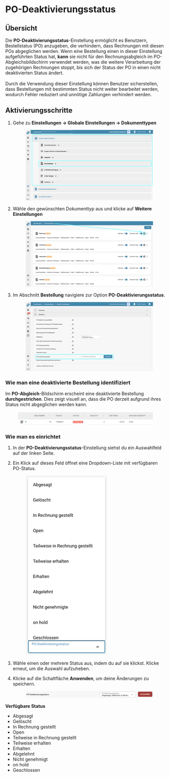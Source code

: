 # PO-Deaktivierungsstatus

## **Übersicht**

Die **PO-Deaktivierungsstatus**-Einstellung ermöglicht es Benutzern, Bestellstatus (PO) anzugeben, die verhindern, dass Rechnungen mit diesen POs abgeglichen werden. Wenn eine Bestellung einen in dieser Einstellung aufgeführten Status hat, **kann** sie nicht für den Rechnungsabgleich im PO-Abgleichsbildschirm verwendet werden, was die weitere Verarbeitung der zugehörigen Rechnungen stoppt, bis sich der Status der PO in einen nicht deaktivierten Status ändert.\
\
Durch die Verwendung dieser Einstellung können Benutzer sicherstellen, dass Bestellungen mit bestimmten Status nicht weiter bearbeitet werden, wodurch Fehler reduziert und unnötige Zahlungen verhindert werden.

## **Aktivierungsschritte**

1.  Gehe zu **Einstellungen → Globale Einstellungen → Dokumenttypen**

    <figure><img src="../../../../../../.gitbook/assets/Calculate_PO_unit_price_1_de (1).png" alt=""><figcaption></figcaption></figure>
2.  Wähle den gewünschten Dokumenttyp aus und klicke auf **Weitere Einstellungen**

    <figure><img src="../../../../../../.gitbook/assets/Calculate_PO_unit_price_2_de.png" alt=""><figcaption></figcaption></figure>
3.  Im Abschnitt **Bestellung** navigiere zur Option **PO-Deaktivierungsstatus**.

    <figure><img src="../../../../../../.gitbook/assets/disable_po_status_3_de (1).png" alt=""><figcaption></figcaption></figure>

### **Wie man eine deaktivierte Bestellung identifiziert**

Im **PO-Abgleich**-Bildschirm erscheint eine deaktivierte Bestellung **durchgestrichen**. Dies zeigt visuell an, dass die PO derzeit aufgrund ihres Status nicht abgeglichen werden kann.

<figure><img src="../../../../../../.gitbook/assets/disable_po_status_6.png" alt=""><figcaption></figcaption></figure>

### **Wie man es einrichtet**

1. In der **PO-Deaktivierungsstatus**-Einstellung siehst du ein Auswahlfeld auf der linken Seite.
2.  Ein Klick auf dieses Feld öffnet eine Dropdown-Liste mit verfügbaren PO-Status.

    <figure><img src="../../../../../../.gitbook/assets/disable_po_status_4_de.png" alt="" width="256"><figcaption></figcaption></figure>
3. Wähle einen oder mehrere Status aus, indem du auf sie klickst. Klicke erneut, um die Auswahl aufzuheben.
4.  Klicke auf die Schaltfläche **Anwenden**, um deine Änderungen zu speichern.

    <figure><img src="../../../../../../.gitbook/assets/disable_po_status_5_de.png" alt=""><figcaption></figcaption></figure>

**Verfügbare Status**

* Abgesagt
* Gelöscht
* In Rechnung gestellt
* Open
* Teilweise in Rechnung gestellt
* Teilweise erhalten
* Erhalten
* Abgelehnt
* Nicht genehmigt
* on hold
* Geschlossen
